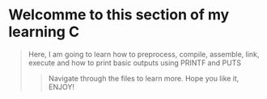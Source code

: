 # Welcomme to this section of my learning C
> Here, I am going to learn how to preprocess, compile, assemble, link, execute and how to print basic outputs using PRINTF and PUTS
> > Navigate through the files to learn more.
> > Hope you like it, ENJOY!
